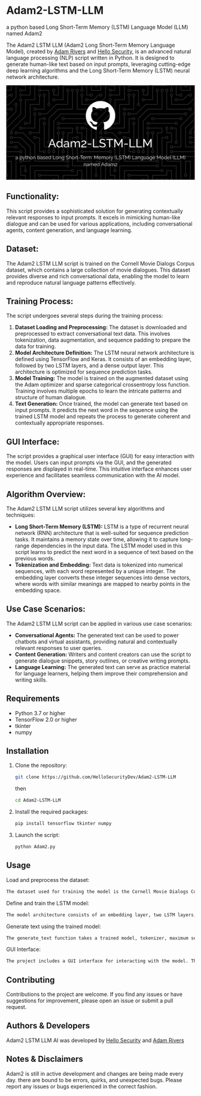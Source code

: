 # Adam2-LSTM-LLM
a python based Long Short-Term Memory (LSTM) Language Model (LLM) named Adam2

The Adam2 LSTM LLM (Adam2 Long Short-Term Memory Language Model), created by [Adam Rivers](https://abtzpro.github.io) and [Hello Security](https://hellosecurityllc.github.io), is an advanced natural language processing (NLP) script written in Python. It is designed to generate human-like text based on input prompts, leveraging cutting-edge deep learning algorithms and the Long Short-Term Memory (LSTM) neural network architecture.

![Adam2 Logo](https://github.com/HelloSecurityDev/Adam2-LSTM-LLM/blob/main/Adam2-LSTM-LLM.png)

## Functionality:
This script provides a sophisticated solution for generating contextually relevant responses to input prompts. It excels in mimicking human-like dialogue and can be used for various applications, including conversational agents, content generation, and language learning.

## Dataset:
The Adam2 LSTM LLM script is trained on the Cornell Movie Dialogs Corpus dataset, which contains a large collection of movie dialogues. This dataset provides diverse and rich conversational data, enabling the model to learn and reproduce natural language patterns effectively.

## Training Process:
The script undergoes several steps during the training process:
1. **Dataset Loading and Preprocessing:** The dataset is downloaded and preprocessed to extract conversational text data. This involves tokenization, data augmentation, and sequence padding to prepare the data for training.
2. **Model Architecture Definition:** The LSTM neural network architecture is defined using TensorFlow and Keras. It consists of an embedding layer, followed by two LSTM layers, and a dense output layer. This architecture is optimized for sequence prediction tasks.
3. **Model Training:** The model is trained on the augmented dataset using the Adam optimizer and sparse categorical crossentropy loss function. Training involves multiple epochs to learn the intricate patterns and structure of human dialogue.
4. **Text Generation:** Once trained, the model can generate text based on input prompts. It predicts the next word in the sequence using the trained LSTM model and repeats the process to generate coherent and contextually appropriate responses.

## GUI Interface:
The script provides a graphical user interface (GUI) for easy interaction with the model. Users can input prompts via the GUI, and the generated responses are displayed in real-time. This intuitive interface enhances user experience and facilitates seamless communication with the AI model.

## Algorithm Overview:
The Adam2 LSTM LLM script utilizes several key algorithms and techniques:
- **Long Short-Term Memory (LSTM):** LSTM is a type of recurrent neural network (RNN) architecture that is well-suited for sequence prediction tasks. It maintains a memory state over time, allowing it to capture long-range dependencies in the input data. The LSTM model used in this script learns to predict the next word in a sequence of text based on the previous words.
- **Tokenization and Embedding:** Text data is tokenized into numerical sequences, with each word represented by a unique integer. The embedding layer converts these integer sequences into dense vectors, where words with similar meanings are mapped to nearby points in the embedding space.

## Use Case Scenarios:
The Adam2 LSTM LLM script can be applied in various use case scenarios:
- **Conversational Agents:** The generated text can be used to power chatbots and virtual assistants, providing natural and contextually relevant responses to user queries.
- **Content Generation:** Writers and content creators can use the script to generate dialogue snippets, story outlines, or creative writing prompts.
- **Language Learning:** The generated text can serve as practice material for language learners, helping them improve their comprehension and writing skills.

## Requirements
- Python 3.7 or higher
- TensorFlow 2.0 or higher
- tkinter
- numpy

## Installation
1. Clone the repository:

   ```bash
   git clone https://github.com/HelloSecurityDev/Adam2-LSTM-LLM
   ```
   then
   ```bash
   cd Adam2-LSTM-LLM
   ```
3. Install the required packages:
   ```bash
   pip install tensorflow tkinter numpy

4. Launch the script:
   ```bash
   python Adam2.py

## Usage
Load and preprocess the dataset:
```bash
The dataset used for training the model is the Cornell Movie Dialogs Corpus. The dataset will be automatically downloaded and extracted.
```
Define and train the LSTM model:
```bash
The model architecture consists of an embedding layer, two LSTM layers, and a dense layer. The model is trained using the Adam optimizer and sparse categorical cross-entropy loss.
```
Generate text using the trained model:
```bash
The generate_text function takes a trained model, tokenizer, maximum sequence length, seed text, and number of words to generate as input. It generates text by predicting the next word based on the seed text.
```
GUI Interface:
```bash
The project includes a GUI interface for interacting with the model. The interface allows users to enter text and receive responses generated by the model.
```
## Contributing
Contributions to the project are welcome. If you find any issues or have suggestions for improvement, please open an issue or submit a pull request.

## Authors & Developers
Adam2 LSTM LLM AI was developed by [Hello Security](https://hellosecurityllc.github.io) and [Adam Rivers](https://abtzpro.github.io)

## Notes & Disclaimers
Adam2 is still in active development and changes are being made every day. there are bound to be errors, quirks, and unexpected bugs. Please report any issues or bugs experienced in the correct fashion.
